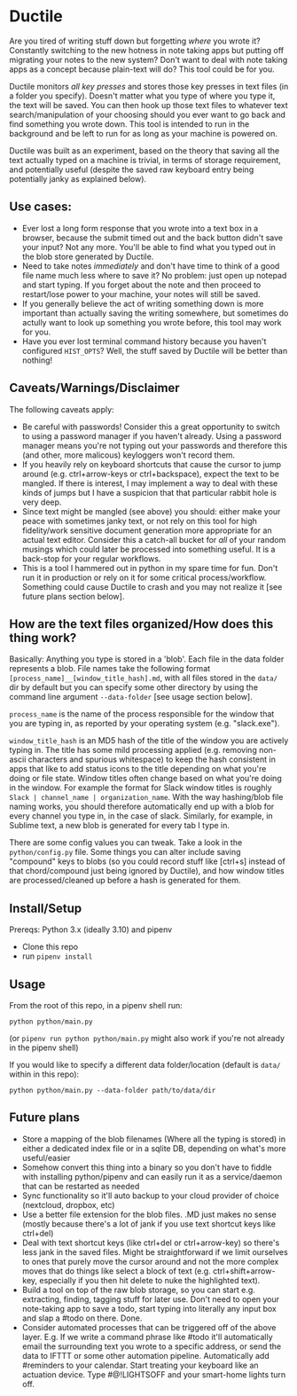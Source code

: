 # Ductile

Are you tired of writing stuff down but forgetting _where_ you wrote it? Constantly switching to the new hotness in note taking apps but putting off migrating your notes to the new system? Don't want to deal with note taking apps as a concept because plain-text will do? This tool could be for you.

Ductile monitors _*all key presses*_ and stores those key presses in text files (in a folder you specify). Doesn't matter what you type of where you type it, the text will be saved. You can then hook up those text files to whatever text search/manipulation of your choosing should you ever want to go back and find something you wrote down. This tool is intended to run in the background and be left to run for as long as your machine is powered on.

Ductile was built as an experiment, based on the theory that saving all the text actually typed on a machine is trivial, in terms of storage requirement, and potentially useful (despite the saved raw keyboard entry being potentially janky as explained below).

## Use cases:

-   Ever lost a long form response that you wrote into a text box in a browser, because the submit timed out and the back button didn't save your input? Not any more. You'll be able to find what you typed out in the blob store generated by Ductile.
-   Need to take notes _immediately_ and don't have time to think of a good file name much less where to save it? No problem: just open up notepad and start typing. If you forget about the note and then proceed to restart/lose power to your machine, your notes will still be saved.
-   If you generally believe the act of writing something down is more important than actually saving the writing somewhere, but sometimes do actully want to look up something you wrote before, this tool may work for you.
-   Have you ever lost terminal command history because you haven't configured `HIST_OPTS`? Well, the stuff saved by Ductile will be better than nothing!

## Caveats/Warnings/Disclaimer

The following caveats apply:

-   Be careful with passwords! Consider this a great opportunity to switch to using a password manager if you haven't already. Using a password manager means you're not typing out your passwords and therefore this (and other, more malicous) keyloggers won't record them.
-   If you heavily rely on keyboard shortcuts that cause the cursor to jump around (e.g. ctrl+arrow-keys or ctrl+backspace), expect the text to be mangled. If there is interest, I may implement a way to deal with these kinds of jumps but I have a suspicion that that particular rabbit hole is very deep.
-   Since text might be mangled (see above) you should: either make your peace with sometimes janky text, or not rely on this tool for high fidelity/work sensitive document generation more appropriate for an actual text editor. Consider this a catch-all bucket for _all_ of your random musings which could later be processed into something useful. It is a back-stop for your regular workflows.
-   This is a tool I hammered out in python in my spare time for fun. Don't run it in production or rely on it for some critical process/workflow. Something could cause Ductile to crash and you may not realize it [see future plans section below].

## How are the text files organized/How does this thing work?

Basically: Anything you type is stored in a 'blob'. Each file in the data folder represents a blob. File names take the following format `[process_name]__[window_title_hash].md`, with all files stored in the `data/` dir by default but you can specify some other directory by using the command line argument `--data-folder` [see usage section below].

`process_name` is the name of the process responsible for the window that you are typing in, as reported by your operating system (e.g. "slack.exe").

`window_title_hash` is an MD5 hash of the title of the window you are actively typing in. The title has some mild processing applied (e.g. removing non-ascii characters and spurious whitespace) to keep the hash consistent in apps that like to add status icons to the title depending on what you're doing or file state. Window titles often change based on what you're doing in the window. For example the format for Slack window titles is roughly `Slack | channel_name | organization_name`. With the way hashing/blob file naming works, you should therefore automatically end up with a blob for every channel you type in, in the case of slack. Similarly, for example, in Sublime text, a new blob is generated for every tab I type in.

There are some config values you can tweak. Take a look in the `python/config.py` file. Some things you can alter include saving "compound" keys to blobs (so you could record stuff like [ctrl+s] instead of that chord/compound just being ignored by Ductile), and how window titles are processed/cleaned up before a hash is generated for them.

## Install/Setup

Prereqs: Python 3.x (ideally 3.10) and pipenv

-   Clone this repo
-   run `pipenv install`

## Usage

From the root of this repo, in a pipenv shell run:

```
python python/main.py
```

(or `pipenv run python python/main.py` might also work if you're not already in the pipenv shell)

If you would like to specify a different data folder/location (default is `data/` within in this repo):

```
python python/main.py --data-folder path/to/data/dir
```

## Future plans

-   Store a mapping of the blob filenames (Where all the typing is stored) in either a dedicated index file or in a sqlite DB, depending on what's more useful/easier
-   Somehow convert this thing into a binary so you don't have to fiddle with installing python/pipenv and can easily run it as a service/daemon that can be restarted as needed
-   Sync functionality so it'll auto backup to your cloud provider of choice (nextcloud, dropbox, etc)
-   Use a better file extension for the blob files. .MD just makes no sense (mostly because there's a lot of jank if you use text shortcut keys like ctrl+del)
-   Deal with text shortcut keys (like ctrl+del or ctrl+arrow-key) so there's less jank in the saved files. Might be straightforward if we limit ourselves to ones that purely move the cursor around and not the more complex moves that do things like select a block of text (e.g. ctrl+shift+arrow-key, especially if you then hit delete to nuke the highlighted text).
-   Build a tool on top of the raw blob storage, so you can start e.g. extracting, finding, tagging stuff for later use. Don't need to open your note-taking app to save a todo, start typing into literally any input box and slap a #todo on there. Done.
-   Consider automated processes that can be triggered off of the above layer. E.g. If we write a command phrase like #todo it'll automatically email the surrounding text you wrote to a specific address, or send the data to IFTTT or some other automation pipeline. Automatically add #reminders to your calendar. Start treating your keyboard like an actuation device. Type #@!LIGHTSOFF and your smart-home lights turn off.
